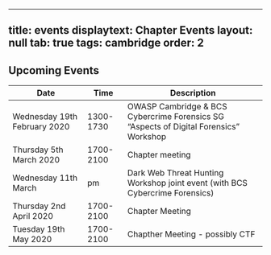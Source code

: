 
---
title: events
displaytext: Chapter Events
layout: null
tab: true
tags: cambridge
order: 2
---

## Upcoming Events
| Date | Time | Description |
| ---- | ---- | ----------- |
| Wednesday 19th February 2020 | 1300-1730 | OWASP Cambridge & BCS Cybercrime Forensics SG “Aspects of Digital Forensics” Workshop |
| Thursday 5th March 2020 | 1700-2100 | Chapter meeting |
| Wednesday 11th March | pm | Dark Web Threat Hunting Workshop joint event (with BCS Cybercrime Forensics) |
| Thursday 2nd April 2020 | 1700-2100 | Chapter Meeting |
| Tuesday 19th May 2020 | 1700-2100 | Chapther Meeting - possibly CTF |
